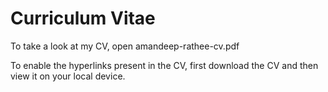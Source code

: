 # Curriculum Vitae
To take a look at my CV, open amandeep-rathee-cv.pdf

To enable the hyperlinks present in the CV, first download the CV and then view it on your local device.
